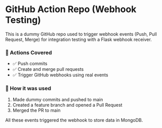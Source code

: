 # GitHub Action Repo (Webhook Testing)

This is a dummy GitHub repo used to trigger webhook events (Push, Pull Request, Merge) for integration testing with a Flask webhook receiver.

### 🔧 Actions Covered
- ✅ Push commits
- ✅ Create and merge pull requests
- ✅ Trigger GitHub webhooks using real events

### 🧪 How it was used
1. Made dummy commits and pushed to main
2. Created a feature branch and opened a Pull Request
3. Merged the PR to main

All these events triggered the webhook to store data in MongoDB.

